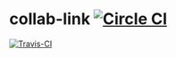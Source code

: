 # collab-link [![Circle CI](https://circleci.com/gh/ericelliott/collab-link/tree/master.svg?style=svg)](https://circleci.com/gh/ericelliott/collab-link/tree/master)
[![Travis-CI](https://travis-ci.org/ericelliott/collab-link.svg)](https://travis-ci.org/ericelliott/collab-link)
